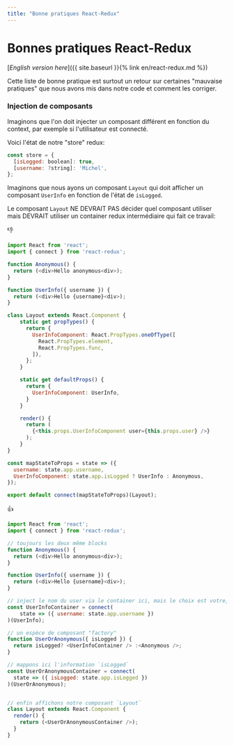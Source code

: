 ```yaml
---
title: "Bonne pratiques React-Redux"
---
```


Bonnes pratiques React-Redux
==============

[*English version here*]({{ site.baseurl }}{% link en/react-redux.md %})

Cette liste de bonne pratique est surtout un retour sur certaines "mauvaise pratiques" que nous avons mis dans notre code et comment les corriger.

### Injection de composants

Imaginons que l'on doit injecter un composant différent en fonction du context, par exemple si l'utilisateur est connecté.

Voici l'état de notre "store" redux:
```js
const store = {
  [isLogged: boolean]: true,
  [username: ?string]: 'Michel',
};
```

Imaginons que nous ayons un composant `Layout` qui doit afficher un composant `UserInfo` en fonction de l'état de `isLogged`.

Le composant `Layout` NE DEVRAIT PAS décider quel composant utiliser mais DEVRAIT utiliser un container redux intermédiaire qui fait ce travail:

👎
```js
import React from 'react';
import { connect } from 'react-redux';

function Anonymous() {
  return (<div>Hello anonymous<div>);
}

function UserInfo({ username }) {
  return (<div>Hello {username}<div>);
}

class Layout extends React.Component {
    static get propTypes() {
      return {
        UserInfoComponent: React.PropTypes.oneOfType([
          React.PropTypes.element,
          React.PropTypes.func,
        ]),
      };
    }

    static get defaultProps() {
      return {
        UserInfoComponent: UserInfo,
      }
    }

    render() {
      return (
        {<this.props.UserInfoComponent user={this.props.user} />}
      );
    }
}

const mapStateToProps = state => ({
  username: state.app.username,
  UserInfoComponent: state.app.isLogged ? UserInfo : Anonymous,
});

export default connect(mapStateToProps)(Layout);
```

👍
```js
import React from 'react';
import { connect } from 'react-redux';

// toujours les deux même blocks
function Anonymous() {
  return (<div>Hello anonymous<div>);
}

function UserInfo({ username }) {
  return (<div>Hello {username}<div>);
}

// inject le nom du user via le container ici, mais le choix est votre, vous pouvez le passer depuis un composant parent si besoin
const UserInfoContainer = connect(
    state => ({ username: state.app.username })
)(UserInfo);

// un espèce de composant "factory"
function UserOrAnonymous({ isLogged }) {
  return isLogged? <UserInfoContainer /> :<Anonymous />;
}

// mappons ici l'information `isLogged`
const UserOrAnonymousContainer = connect(
  state => ({ isLogged: state.app.isLogged })
)(UserOrAnonymous);


// enfin affichons notre composant `Layout`
class Layout extends React.Component {
  render() {
    return (<UserOrAnonymousContainer />);
  }
} 
```
